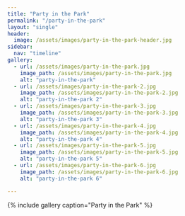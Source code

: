 ```yaml
---
title: "Party in the Park"
permalink: "/party-in-the-park"
layout: "single"
header:
  image: /assets/images/party-in-the-park-header.jpg
sidebar:
  nav: "timeline"
gallery:
  - url: /assets/images/party-in-the-park.jpg
    image_path: /assets/images/party-in-the-park.jpg
    alt: "party-in-the-park"
  - url: /assets/images/party-in-the-park-2.jpg
    image_path: /assets/images/party-in-the-park-2.jpg
    alt: "party-in-the-park 2"
  - url: /assets/images/party-in-the-park-3.jpg
    image_path: /assets/images/party-in-the-park-3.jpg
    alt: "party-in-the-park 3"
  - url: /assets/images/party-in-the-park-4.jpg
    image_path: /assets/images/party-in-the-park-4.jpg
    alt: "party-in-the-park 4"
  - url: /assets/images/party-in-the-park-5.jpg
    image_path: /assets/images/party-in-the-park-5.jpg
    alt: "party-in-the-park 5"
  - url: /assets/images/party-in-the-park-6.jpg
    image_path: /assets/images/party-in-the-park-6.jpg
    alt: "party-in-the-park 6"

---
```


{% include gallery caption="Party in the Park" %}